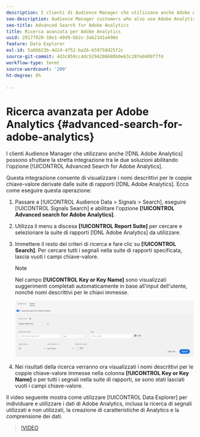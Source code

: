 ```yaml
---
description: I clienti di Audience Manager che utilizzano anche Adobe Analytics possono sfruttare la stretta integrazione tra le due soluzioni abilitando l’opzione Ricerca avanzata per Adobe Analytics.
seo-description: Audience Manager customers who also use Adobe Analytics can leverage the tight integration between the two solutions by enabling the Advanced Search for Adobe Analytics option.
seo-title: Advanced Search for Adobe Analytics
title: Ricerca avanzata per Adobe Analytics
uuid: 20177820-10e1-49d9-bb2c-3a62141a498e
feature: Data Explorer
exl-id: 5a66623b-4d24-4f52-ba26-b59750d25f2c
source-git-commit: 4d3c859cc4dc5294286680b0e63c287e0409f7fd
workflow-type: tm+mt
source-wordcount: '209'
ht-degree: 0%

---
```


# Ricerca avanzata per Adobe Analytics {#advanced-search-for-adobe-analytics}

I clienti Audience Manager che utilizzano anche [!DNL Adobe Analytics] possono sfruttare la stretta integrazione tra le due soluzioni abilitando l&#39;opzione [!UICONTROL Advanced Search for Adobe Analytics].

Questa integrazione consente di visualizzare i nomi descrittivi per le coppie chiave-valore derivate dalle suite di rapporti [!DNL Adobe Analytics]. Ecco come eseguire questa operazione:

1. Passare a [!UICONTROL Audience Data > Signals > Search], eseguire [!UICONTROL Signals Search] e abilitare l&#39;opzione **[!UICONTROL Advanced search for Adobe Analytics]**.
1. Utilizza il menu a discesa **[!UICONTROL Report Suite]** per cercare e selezionare la suite di rapporti [!DNL Adobe Analytics] da utilizzare.
1. Immettere il resto dei criteri di ricerca e fare clic su **[!UICONTROL Search]**. Per cercare tutti i segnali nella suite di rapporti specificata, lascia vuoti i campi chiave-valore.
   >[!NOTE]
   >
   >Nel campo **[!UICONTROL Key or Key Name]** sono visualizzati suggerimenti completati automaticamente in base all&#39;input dell&#39;utente, nonché nomi descrittivi per le chiavi immesse.

   ![](assets/signals-search-analytics.png)
1. Nei risultati della ricerca verranno ora visualizzati i nomi descrittivi per le coppie chiave-valore immesse nella colonna **[!UICONTROL Key or Key Name]** o per tutti i segnali nella suite di rapporti, se sono stati lasciati vuoti i campi chiave-valore.

Il video seguente mostra come utilizzare [!UICONTROL Data Explorer] per individuare e utilizzare i dati di Adobe Analytics, inclusa la ricerca di segnali utilizzati e non utilizzati, la creazione di caratteristiche di Analytics e la comprensione dei dati.

>[!VIDEO](https://video.tv.adobe.com/v/330365?captions=ita)
